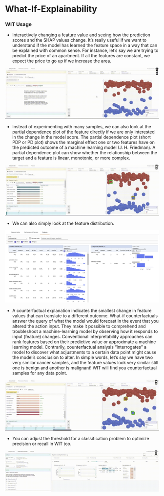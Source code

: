 # What-If-Explainability

### WIT Usage

 * Interactively changing a feature value and seeing how the prediction scores and the SHAP values change. It’s really useful if we want to understand if the model has   learned the feature space in a way that can be explained with common sense. For instance, let’s say we are trying to predict the price of an apartment. If all the features are constant, we expect the price to go up if we increase the area.

![Feature augmentation with SHAP](./assets/feature_shap.gif)

 * Instead of experimenting with many samples, we can also look at the partial dependence plot of the feature directly if we are only interested in the change in the model score. The partial dependence plot (short PDP or PD plot) shows the marginal effect one or two features have on the predicted outcome of a machine learning model (J. H. Friedman). A partial dependence plot can show whether the relationship between the target and a feature is linear, monotonic, or more complex.
 
 ![Partial dependence plot](./assets/partial_dependence_plot.gif)
 
 * We can also simply look at the feature distribution.
 
  ![Feature distribution plot](./assets/feature_plot.PNG)
  
  * A counterfactual explanation indicates the smallest change in feature values that can translate to a different outcome. What-if counterfactuals answer the query of what the model would forecast in the event that you altered the action input. They make it possible to comprehend and troubleshoot a machine-learning model by observing how it responds to input (feature) changes. Conventional interpretability approaches can rank features based on their predictive value or approximate a machine learning model. Contrarily, counterfactual analysis “interrogates” a model to discover what adjustments to a certain data point might cause the model’s conclusion to alter. In simple words, let’s say we have two very similar cancer samples, and the feature values look very similar still one is benign and another is malignant! WIT will find you counterfactual samples for any data point.
  
 ![Counterfactual analysis](./assets/counterfactual.gif)
 
 * You can adjust the threshold for a classification problem to optimize precision or recall in WIT too.
 
  ![Tuning threshold of binary classification model](./assets/threshold_tuning.gif)
